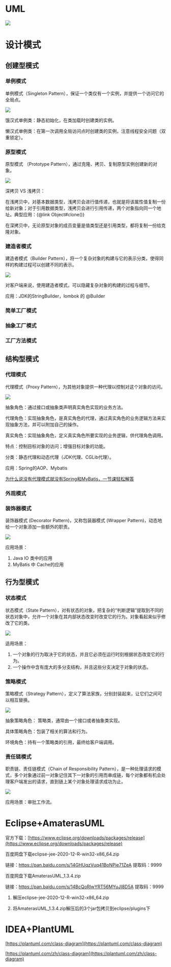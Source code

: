 # UML

![](/images/relation.png)

# 设计模式

## 创建型模式

### 单例模式

单例模式（Singleton Pattern），保证一个类仅有一个实例，并提供一个访问它的全局点。

![](/images/singleton.png)

饿汉式单例类：静态初始化，在类加载时创建类的实例。

懒汉式单例类：在第一次调用全局访问点时创建类的实例，注意线程安全问题（双重锁定）。

### 原型模式

原型模式 （Prototype Pattern），通过克隆、拷贝、复制原型实例创建新的对象。

![](/images/prototype.png)

深拷贝 VS 浅拷贝：

在浅拷贝中，对基本数据类型，浅拷贝会进行值传递，也就是将该属性值复制一份给新对象；对于引用数据类型，浅拷贝会进行引用传递，两个对象指向同一个地址。典型应用：{@link Object#clone()}

在深拷贝中，无论原型对象的成员变量是值类型还是引用类型，都将复制一份给克隆对象。

### 建造者模式

建造者模式（Builder Pattern），将一个复杂对象的构建与它的表示分类，使得同样的构建过程可以创建不同的表示。

![](/images/builder.png)

对客户端来说，使用建造者模式，可以隐藏复杂对象的构建的过程与细节。

应用：JDK的StringBuilder，lombok 的 @Builder

### 简单工厂模式

### 抽象工厂模式

### 工厂方法模式

## 结构型模式

### 代理模式

代理模式（Proxy Pattern），为其他对象提供一种代理以控制对这个对象的访问。

![](/images/proxy.png)

抽象角色：通过接口或抽象类声明真实角色实现的业务方法。

代理角色：实现抽象角色，是真实角色的代理，通过真实角色的业务逻辑方法来实现抽象方法，并可以附加自己的操作。

真实角色：实现抽象角色，定义真实角色所要实现的业务逻辑，供代理角色调用。

特点：控制目标对象的访问；增强目标对象的功能。

分类：静态代理和动态代理（JDK代理、CGLib代理）。

应用：Spring的AOP、Mybatis

[为什么说没有代理模式就没有Spring和MyBatis，一节课轻松解答](https://www.bilibili.com/video/BV1aq4y1j7ti)

### 外观模式

### 装饰器模式

装饰器模式 (Decorator Pattern)，又称包装器模式 (Wrapper Pattern)，动态地给一个对象添加一些额外的职责。

![](/images/decorator.png)

应用场景：

1. Java IO 类中的应用
2. MyBatis 中 Cache的应用

## 行为型模式

### 状态模式

状态模式（State Pattern），对有状态的对象，把复杂的“判断逻辑”提取到不同的状态对象中，允许一个对象在其内部状态改变时改变它的行为。对象看起来似乎修改了它的类。

![](/images/state.png)

适用场景：

1. 一个对象的行为取决于它的状态，并且它必须在运行时刻根据状态改变它的行为。
2. 一个操作中含有庞大的多分支结构，并且这些分支决定于对象的状态。

### 策略模式

策略模式（Strategy Pattern），定义了算法家族，分别封装起来，让它们之间可以相互替换。

![](/images/strategy.png)

抽象策略角色： 策略类，通常由一个接口或者抽象类实现。

具体策略角色：包装了相关的算法和行为。

环境角色：持有一个策略类的引用，最终给客户端调用。

### 责任链模式

职责链、责任链模式（Chain of Responsibility Pattern），是一种处理请求的模式，多个对象通过前一对象记住其下一对象的引用而串成链，每个对象都有机会处理客户端发出的请求，直到链上某个对象处理请求成功为止。

![](/images/chain.png)

应用场景：审批工作流。

# Eclipse+AmaterasUML

官方下载：[https://www.eclipse.org/downloads/packages/release](https://www.eclipse.org/downloads/packages/release)

百度网盘下载eclipse-jee-2020-12-R-win32-x86_64.zip

链接：https://pan.baidu.com/s/14GHUqzVuq41BoNPie71ZeA 
提取码：9999 

百度网盘下载AmaterasUML_1.3.4.zip

链接：https://pan.baidu.com/s/14BcQoRlwYRT56MYuJI8D5A 
提取码：9999 

1. 解压eclipse-jee-2020-12-R-win32-x86_64.zip

2. 将AmaterasUML_1.3.4.zip解压后的3个jar包拷贝到eclipse/plugins下

# IDEA+PlantUML

[https://plantuml.com/class-diagram](https://plantuml.com/class-diagram)

[https://plantuml.com/zh/class-diagram](https://plantuml.com/zh/class-diagram)


